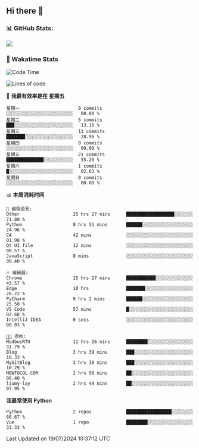 ## Hi there 👋
### 📊 GitHub Stats:
<p href="https://github.com/anuraghazra/github-readme-stats">
<img align="left" src="https://github-readme-stats.vercel.app/api?username=liumy-lay&show_icons=true&title_color=ffffff&icon_color=ffffff&text_color=ffffff&bg_color=D80835&hide_title=true" />
</p>
<br clear="left"/>

### 🚀 Wakatime Stats
<!--START_SECTION:waka-->
![Code Time](http://img.shields.io/badge/Code%20Time-43%20hrs%2024%20mins-blue)

![Lines of code](https://img.shields.io/badge/%E4%BB%8E%E3%80%8CHello%20World%E3%80%8D%E8%B5%B7%E6%88%91%E5%B7%B2%E7%BB%8F%E5%86%99%E4%BA%86-0%20%E8%A1%8C%E4%BB%A3%E7%A0%81-blue)

📅 **我最有效率是在 星期五** 

```text
星期一                      0 commits           ░░░░░░░░░░░░░░░░░░░░░░░░░   00.00 % 
星期二                      5 commits           ███░░░░░░░░░░░░░░░░░░░░░░   13.16 % 
星期三                      11 commits          ███████░░░░░░░░░░░░░░░░░░   28.95 % 
星期四                      0 commits           ░░░░░░░░░░░░░░░░░░░░░░░░░   00.00 % 
星期五                      21 commits          ██████████████░░░░░░░░░░░   55.26 % 
星期六                      1 commits           █░░░░░░░░░░░░░░░░░░░░░░░░   02.63 % 
星期日                      0 commits           ░░░░░░░░░░░░░░░░░░░░░░░░░   00.00 % 
```


📊 **本周消耗时间** 

```text
💬 编程语言: 
Other                    25 hrs 27 mins      ██████████████████░░░░░░░   71.80 % 
Python                   8 hrs 51 mins       ██████░░░░░░░░░░░░░░░░░░░   24.96 % 
C#                       42 mins             ░░░░░░░░░░░░░░░░░░░░░░░░░   01.98 % 
Qt UI file               12 mins             ░░░░░░░░░░░░░░░░░░░░░░░░░   00.57 % 
JavaScript               8 mins              ░░░░░░░░░░░░░░░░░░░░░░░░░   00.40 % 

🔥 编辑器: 
Chrome                   15 hrs 27 mins      ███████████░░░░░░░░░░░░░░   43.57 % 
Edge                     10 hrs              ███████░░░░░░░░░░░░░░░░░░   28.22 % 
PyCharm                  9 hrs 2 mins        ██████░░░░░░░░░░░░░░░░░░░   25.50 % 
VS Code                  57 mins             █░░░░░░░░░░░░░░░░░░░░░░░░   02.68 % 
IntelliJ IDEA            0 secs              ░░░░░░░░░░░░░░░░░░░░░░░░░   00.03 % 

🐱‍💻 项目: 
ModbusRTU                11 hrs 16 mins      ████████░░░░░░░░░░░░░░░░░   31.79 % 
Blog                     3 hrs 39 mins       ███░░░░░░░░░░░░░░░░░░░░░░   10.33 % 
MyGitBlog                3 hrs 38 mins       ███░░░░░░░░░░░░░░░░░░░░░░   10.29 % 
MEWTOCOL-COM             2 hrs 58 mins       ██░░░░░░░░░░░░░░░░░░░░░░░   08.40 % 
liumy-lay                2 hrs 49 mins       ██░░░░░░░░░░░░░░░░░░░░░░░   07.95 % 
```

**我最常使用 Python** 

```text
Python                   2 repos             █████████████████░░░░░░░░   66.67 % 
Vue                      1 repo              ████████░░░░░░░░░░░░░░░░░   33.33 % 
```




 Last Updated on 19/07/2024 10:37:12 UTC
<!--END_SECTION:waka-->
